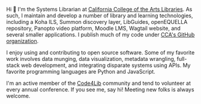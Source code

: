 Hi :wave: I'm the Systems Librarian at [California College of the Arts Libraries](https://libraries.cca.edu). As such, I maintain and develop a number of library and learning technologies, including a Koha ILS, Summon discovery layer, LibGuides, openEQUELLA repository, Panopto video platform, Moodle LMS, Wagtail website, and several smaller applications. I publish much of my code under [CCA's GitHub organization](https://github.com/cca).

I enjoy using and contributing to open source software. Some of my favorite work involves data munging, data visualization, metadata wrangling, full-stack web development, and integrating disparate systems using APIs. My favorite programming languages are Python and JavaScript.

I'm an active member of the [Code4Lib](https://github.com/code4lib) community and tend to volunteer at every annual conference. If you see me, say hi! Meeting new folks is always welcome.
